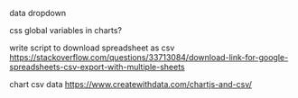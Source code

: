 data dropdown

css global variables in charts?

write script to download spreadsheet as csv
https://stackoverflow.com/questions/33713084/download-link-for-google-spreadsheets-csv-export-with-multiple-sheets

chart csv data
https://www.createwithdata.com/chartjs-and-csv/
